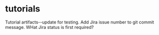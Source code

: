 # tutorials
Tutorial artifacts--update for testing.
Add Jira issue number to git commit message.
WHat Jira status is first required?
